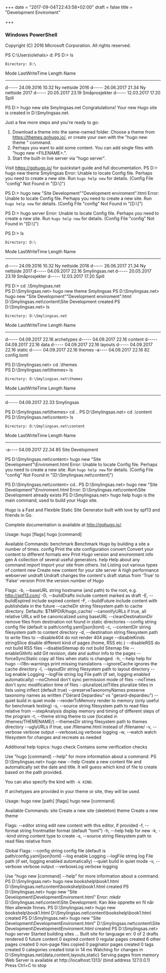 +++
date = "2017-09-04T22:43:58+02:00"
draft = false
title = "Development Enviroment"

+++

### Windows PowerShell ###

Copyright (C) 2016 Microsoft Corporation. All rights reserved.

PS C:\Users\olehals> d:
PS D:\> ls


    Directory: D:\


Mode                LastWriteTime         Length Name
----                -------------         ------ ----
d-----       24.09.2016     10.32                Ny nettside 2016
d-----       26.06.2017     21.34                Ny nettside 2017
d-----       20.05.2017     23.19                Småprosjekter
d-----       12.03.2017     17.20                Spill


PS D:\> hugo new site Smylingsas.net
Congratulations! Your new Hugo site is created in D:\Smylingsas.net.

Just a few more steps and you're ready to go:

1. Download a theme into the same-named folder.
   Choose a theme from https://themes.gohugo.io/, or
   create your own with the "hugo new theme <THEMENAME>" command.
2. Perhaps you want to add some content. You can add single files
   with "hugo new <SECTIONNAME>\<FILENAME>.<FORMAT>".
3. Start the built-in live server via "hugo server".

Visit https://gohugo.io/ for quickstart guide and full documentation.
PS D:\> hugo new theme Smylingsas
Error: Unable to locate Config file. Perhaps you need to create a new site.
       Run `hugo help new` for details. (Config File "config" Not Found in "[D:\\]")

PS D:\> hugo new "Site Development"\"Development enviroment".html
Error: Unable to locate Config file. Perhaps you need to create a new site.
       Run `hugo help new` for details. (Config File "config" Not Found in "[D:\\]")

PS D:\> hugo server
Error: Unable to locate Config file. Perhaps you need to create a new site.
       Run `hugo help new` for details. (Config File "config" Not Found in "[D:\\]")

PS D:\> ls


    Directory: D:\


Mode                LastWriteTime         Length Name
----                -------------         ------ ----
d-----       24.09.2016     10.32                Ny nettside 2016
d-----       26.06.2017     21.34                Ny nettside 2017
d-----       04.09.2017     22.16                Smylingsas.net
d-----       20.05.2017     23.19                Småprosjekter
d-----       12.03.2017     17.20                Spill


PS D:\> cd .\Smylingsas.net\
PS D:\Smylingsas.net> hugo new theme Smylingsas
PS D:\Smylingsas.net> hugo new "Site Development"\"Development enviroment".html
D:\Smylingsas.net\content\Site Development created
PS D:\Smylingsas.net> ls


    Directory: D:\Smylingsas.net


Mode                LastWriteTime         Length Name
----                -------------         ------ ----
d-----       04.09.2017     22.16                archetypes
d-----       04.09.2017     22.16                content
d-----       04.09.2017     22.16                data
d-----       04.09.2017     22.16                layouts
d-----       04.09.2017     22.16                static
d-----       04.09.2017     22.16                themes
-a----       04.09.2017     22.16             82 config.toml


PS D:\Smylingsas.net> cd .\themes\
PS D:\Smylingsas.net\themes> ls


    Directory: D:\Smylingsas.net\themes


Mode                LastWriteTime         Length Name
----                -------------         ------ ----
d-----       04.09.2017     22.33                Smylingsas


PS D:\Smylingsas.net\themes> cd ..
PS D:\Smylingsas.net> cd .\content\
PS D:\Smylingsas.net\content> ls


    Directory: D:\Smylingsas.net\content


Mode                LastWriteTime         Length Name
----                -------------         ------ ----
-a----       04.09.2017     22.34             85 Site Development


PS D:\Smylingsas.net\content> hugo new "Site Development"\Enviroment.html
Error: Unable to locate Config file. Perhaps you need to create a new site.
       Run `hugo help new` for details. (Config File "config" Not Found in "[D:\\Smylingsas.net\\content]")

PS D:\Smylingsas.net\content> cd..
PS D:\Smylingsas.net> hugo new "Site Development"\Enviroment.html
Error: D:\Smylingsas.net\content\Site Development already exists
PS D:\Smylingsas.net> hugo help
hugo is the main command, used to build your Hugo site.

Hugo is a Fast and Flexible Static Site Generator
built with love by spf13 and friends in Go.

Complete documentation is available at http://gohugo.io/.

Usage:
  hugo [flags]
  hugo [command]

Available Commands:
  benchmark   Benchmark Hugo by building a site a number of times.
  config      Print the site configuration
  convert     Convert your content to different formats
  env         Print Hugo version and environment info
  gen         A collection of several useful generators.
  help        Help about any command
  import      Import your site from others.
  list        Listing out various types of content
  new         Create new content for your site
  server      A high performance webserver
  undraft     Undraft changes the content's draft status from 'True' to 'False'
  version     Print the version number of Hugo

Flags:
  -b, --baseURL string             hostname (and path) to the root, e.g. http://spf13.com/
  -D, --buildDrafts                include content marked as draft
  -E, --buildExpired               include expired content
  -F, --buildFuture                include content with publishdate in the future
      --cacheDir string            filesystem path to cache directory. Defaults: $TMPDIR/hugo_cache/
      --canonifyURLs               if true, all relative URLs will be canonicalized using baseURL
      --cleanDestinationDir        remove files from destination not found in static directories
      --config string              config file (default is path/config.yaml|json|toml)
  -c, --contentDir string          filesystem path to content directory
  -d, --destination string         filesystem path to write files to
      --disable404                 do not render 404 page
      --disableKinds stringSlice   disable different kind of pages (home, RSS etc.)
      --disableRSS                 do not build RSS files
      --disableSitemap             do not build Sitemap file
      --enableGitInfo              add Git revision, date and author info to the pages
      --forceSyncStatic            copy all files when static is changed.
  -h, --help                       help for hugo
      --i18n-warnings              print missing translations
      --ignoreCache                ignores the cache directory
  -l, --layoutDir string           filesystem path to layout directory
      --log                        enable Logging
      --logFile string             log File path (if set, logging enabled automatically)
      --noChmod                    don't sync permission mode of files
      --noTimes                    don't sync modification time of files
      --pluralizeListTitles        pluralize titles in lists using inflect (default true)
      --preserveTaxonomyNames      preserve taxonomy names as written ("Gérard Depardieu" vs "gerard-depardieu")
      --quiet                      build in quiet mode
      --renderToMemory             render to memory (only useful for benchmark testing)
  -s, --source string              filesystem path to read files relative from
      --stepAnalysis               display memory and timing of different steps of the program
  -t, --theme string               theme to use (located in /themes/THEMENAME/)
      --themesDir string           filesystem path to themes directory
      --uglyURLs                   if true, use /filename.html instead of /filename/
  -v, --verbose                    verbose output
      --verboseLog                 verbose logging
  -w, --watch                      watch filesystem for changes and recreate as needed

Additional help topics:
  hugo check     Contains some verification checks

Use "hugo [command] --help" for more information about a command.
PS D:\Smylingsas.net> hugo new --help
Create a new content file and automatically set the date and title.
It will guess which kind of file to create based on the path provided.

You can also specify the kind with `-k KIND`.

If archetypes are provided in your theme or site, they will be used.

Usage:
  hugo new [path] [flags]
  hugo new [command]

Available Commands:
  site        Create a new site (skeleton)
  theme       Create a new theme

Flags:
      --editor string   edit new content with this editor, if provided
  -f, --format string   frontmatter format (default "toml")
  -h, --help            help for new
  -k, --kind string     content type to create
  -s, --source string   filesystem path to read files relative from

Global Flags:
      --config string    config file (default is path/config.yaml|json|toml)
      --log              enable Logging
      --logFile string   log File path (if set, logging enabled automatically)
      --quiet            build in quiet mode
  -v, --verbose          verbose output
      --verboseLog       verbose logging

Use "hugo new [command] --help" for more information about a command.
PS D:\Smylingsas.net> hugo new bookshelp\book1.html
D:\Smylingsas.net\content\bookshelp\book1.html created
PS D:\Smylingsas.net> hugo new "Site Development\DevelopmentEnviroment.html"
Error: mkdir D:\Smylingsas.net\content\Site Development\: Kan ikke opprette en fil når filen allerede finnes.
PS D:\Smylingsas.net> hugo new bookshelp\book1.html
D:\Smylingsas.net\content\bookshelp\book1.html created
PS D:\Smylingsas.net> hugo new "Site Development\DevelopmentEnviroment.html"
D:\Smylingsas.net\content\Site Development\DevelopmentEnviroment.html created
PS D:\Smylingsas.net> hugo server
Started building sites ...
Built site for language en:
0 of 2 drafts rendered
0 future content
0 expired content
0 regular pages created
6 other pages created
0 non-page files copied
0 paginator pages created
0 tags created
0 categories created
total in 14 ms
Watching for changes in D:\Smylingsas.net\{data,content,layouts,static}
Serving pages from memory
Web Server is available at http://localhost:1313/ (bind address 127.0.0.1)
Press Ctrl+C to stop
